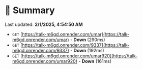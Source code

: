 # 📖 Summary
Last updated: **2/1/2025, 4:54:50 AM**

- `GET` [https://talk-m6gd.onrender.com/umar](https://talk-m6gd.onrender.com/umar) - **Down** (290ms)
- `GET` [https://talk-m6gd.onrender.com/9337](https://talk-m6gd.onrender.com/9337) - **Down** (192ms)
- `GET` [https://talk-m6gd.onrender.com/umar920](https://talk-m6gd.onrender.com/umar920) - **Down** (161ms)
